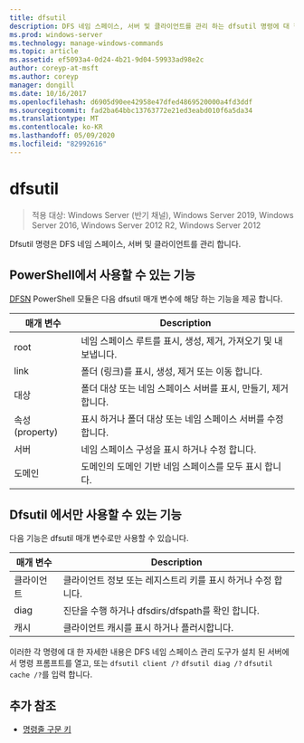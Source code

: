 ```yaml
---
title: dfsutil
description: DFS 네임 스페이스, 서버 및 클라이언트를 관리 하는 dfsutil 명령에 대 한 참조 항목입니다.
ms.prod: windows-server
ms.technology: manage-windows-commands
ms.topic: article
ms.assetid: ef5093a4-0d24-4b21-9d04-59933ad98e2c
author: coreyp-at-msft
ms.author: coreyp
manager: dongill
ms.date: 10/16/2017
ms.openlocfilehash: d6905d90ee42958e47dfed4869520000a4fd3ddf
ms.sourcegitcommit: fad2ba64bbc13763772e21ed3eabd010f6a5da34
ms.translationtype: MT
ms.contentlocale: ko-KR
ms.lasthandoff: 05/09/2020
ms.locfileid: "82992616"
---
```

# <a name="dfsutil"></a>dfsutil

> 적용 대상: Windows Server (반기 채널), Windows Server 2019, Windows Server 2016, Windows Server 2012 R2, Windows Server 2012

Dfsutil 명령은 DFS 네임 스페이스, 서버 및 클라이언트를 관리 합니다.

## <a name="functionality-available-in-powershell"></a>PowerShell에서 사용할 수 있는 기능

[DFSN](https://docs.microsoft.com/powershell/module/dfsn/?view=win10-ps) PowerShell 모듈은 다음 dfsutil 매개 변수에 해당 하는 기능을 제공 합니다.

| 매개 변수 | Description |
| --------- | ----------- |
| root | 네임 스페이스 루트를 표시, 생성, 제거, 가져오기 및 내보냅니다. |
| link | 폴더 (링크)를 표시, 생성, 제거 또는 이동 합니다. |
| 대상 | 폴더 대상 또는 네임 스페이스 서버를 표시, 만들기, 제거 합니다. |
| 속성(property) | 표시 하거나 폴더 대상 또는 네임 스페이스 서버를 수정 합니다. |
| 서버 | 네임 스페이스 구성을 표시 하거나 수정 합니다. |
| 도메인 | 도메인의 도메인 기반 네임 스페이스를 모두 표시 합니다. |

## <a name="functionality-available-only-in-dfsutil"></a>Dfsutil 에서만 사용할 수 있는 기능

다음 기능은 dfsutil 매개 변수로만 사용할 수 있습니다.

| 매개 변수 | Description |
| --------- | ----------- |
| 클라이언트 | 클라이언트 정보 또는 레지스트리 키를 표시 하거나 수정 합니다. |
| diag | 진단을 수행 하거나 dfsdirs/dfspath를 확인 합니다. |
| 캐시 | 클라이언트 캐시를 표시 하거나 플러시합니다. |

이러한 각 명령에 대 한 자세한 내용은 DFS 네임 스페이스 관리 도구가 설치 된 서버에서 명령 프롬프트를 열고, 또는 `dfsutil client /?` `dfsutil diag /?` `dfsutil cache /?`를 입력 합니다.

## <a name="additional-references"></a>추가 참조

- [명령줄 구문 키](command-line-syntax-key.md)